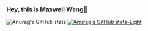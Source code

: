 ### Hey, this is Maxwell Wong👋
![Anurag's GitHub stats](https://github-readme-stats.vercel.app/api?username=Maxwell-Wong&show_icons=true&theme=transparent)
[![Anurag's GitHub stats-Light](https://github-readme-stats.vercel.app/api?username=Maxwell-Wong&show_icons=true&theme=default#gh-light-mode-only)](https://github.com/anuraghazra/github-readme-stats#gh-light-mode-only)

